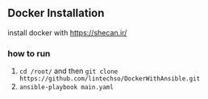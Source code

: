## Docker Installation
install docker with https://shecan.ir/
### how to run
1. `cd /root/` and then `git clone https://github.com/lintechso/DockerWithAnsible.git`
2. `ansible-playbook main.yaml`


